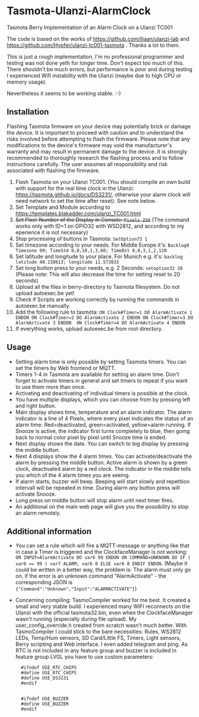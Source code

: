 # Tasmota-Ulanzi-AlarmClock
Tasmota Berry Implementation of an Alarm Clock on a Ulanzi TC001

The code is based on the works of https://github.com/iliaan/ulanzi-lab and https://github.com/Hypfer/ulanzi-tc001-tasmota . Thanks a lot to them.

This is just a rough implementation, I'm no professional programmer and testing was not done yeth for longer time. Don't expect too much of this. There shouldn't be much errors, but performance is poor and during testing I experienced Wifi instability with the Ulanzi (maybe due to high CPU or memory usage).

Nevertheless it seems to be working stable. :-)

## Installation
Flashing Tasmota firmware on your device may potentially brick or damage the device. It is important to proceed with caution and to understand the risks involved before attempting to flash the firmware. Please note that any modifications to the device's firmware may void the manufacturer's warranty and may result in permanent damage to the device. It is strongly recommended to thoroughly research the flashing process and to follow instructions carefully. The user assumes all responsibility and risk associated with flashing the firmware.


1. Flash Tasmota on your Ulanzi TC001. (You should compile an own build with support for the real time clock in the Ulanzi: https://tasmota.github.io/docs/DS3231/, otherwise your alarm clock will need network to set the time after reset). See note below.  
2. Set Template and Module according to https://templates.blakadder.com/ulanzi_TC001.html
4. ~~Set Pixel-Number of the Display in Console: `Pixels 256`~~ (The command works only with ID=1 on GPIO32 with WSD2812, and according to my eperience it is not necessary)
5. Stop processing of buttons in Tasmota: `SetOption73 1`
6. Set timezone according to your needs. For Middle Europe it's: `Backlog0 Timezone 99; TimeStd 0,0,10,1,3,60; TimeDst 0,0,3,1,2,120`
7. Set latitude and longitude to your place. For Munich e.g. it's: `backlog latitude 48.138613; longitude 11.573833`
8. Set long button press to your needs, e.g. 2 Seconds: `setoption32 20` (Please note: This will also decrease the time for setting reset to 20 seconds)
9. Upload all the files in berry-directory to Tasmota filesystem. Do not upload autoexec.be yet!
10. Check if Scripts are working correctly by running the commands in autoexec.be manually.
11. Add the following rule to tasmota: `ON Clock#Timer=1 DO AlarmActivate 1 ENDON ON Clock#Timer=2 DO AlarmActivate 2 ENDON ON Clock#Timer=3 DO AlarmActivate 3 ENDON  ON Clock#Timer=4 DO AlarmActivate 4 ENDON ` 
12. If everything works, upload autoexec.be from root directory.



## Usage
- Setting alarm time is only possible by setting Tasmota timers. You can set the timers by Web frontend or MQTT.
- Timers 1-4 in Tasmota are available for setting an alarm time. Don't forget to activate timers in general and set timers to repeat if you want to use them more than once.
- Activating and deactivating of individual timers is possible at the clock.
- You have multiple displays, which you can choose from by pressing left and right button.
- Main display shows time, temperature and an alarm indicator. The alarm indicator is a line of 4 Pixels, where every pixel indicates the status of an alarm time: Red=deactivated, green=activated, yellow=alarm running. If Snooze is active, the indicator first turns completely to blue, then going back to normal color pixel by pixel until Snooze time is ended.
- Next display shows the date. You can switch to big display by pressing the middle button.
- Next 4 displays show the 4 alarm times. You can activate/deactivate the alarm by pressing the middle button. Active alarm is shown by a green clock, deactivated alarm by a red clock. The indicator in the middle tells you which of the 4 alarm times you are seeing.
- If alarm starts, buzzer will beep. Beeping will start slowly and repetition intervall will be repeated in time. During alarm *any* button press will activate Snooze.
- Long press on middle button will stop alarm until next timer fires.
- An additional on the main web page will give you the possibility to stop an alarm remotely.


## Additional information
- You can set a rule which will fire a MQTT-message or anything like that in case a Timer is triggered and the ClockfaceManager is not working: `ON INPUT=AlarmActivate DO var6 99 ENDON ON COMMAND=UNKNOWN DO IF ( var6 == 99 ) var7 ALARM; var6 0 ELSE var6 0 ENDIF ENDON`. (Maybe it could be written in a better way, the problem is: The alarm must only go on, if the error is an unknown command "AlarmActivate" - the corresponding JSON is `{"Command":"Unknown","Input":"ALARMACTIVATE"}`)
- Concerning compiling: TasmoCompiler worked for me best. It created a small and very stable build. I experienced many WIFI reconnects on the Ulanzi with the official tasmota32.bin, even when the ClockfaceManager wasn't running (especially during file upload). My user_config_override.h created from scratch wasn't much better. With TasmoCompiler I could stick to the bare necessities: Rules, WS2812 LEDs, Temp/Hum sensors, SD Card/Little FS, Timers, Light sensors, Berry scripting and Web interface. I even added telegram and ping. As RTC is not included in any feature group and buzzer is included in feature group LVGL you have to use custom parameters:
    
      
        #ifndef USE_RTC_CHIPS
        #define USE_RTC_CHIPS
        #define USE_DS3231
        #endif


        #ifndef USE_BUZZER
        #define USE_BUZZER
        #endif

